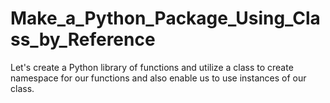 # Make_a_Python_Package_Using_Class_by_Reference
Let's create a Python library of functions and utilize a class to create namespace for our functions and also enable us to use instances of our class.

